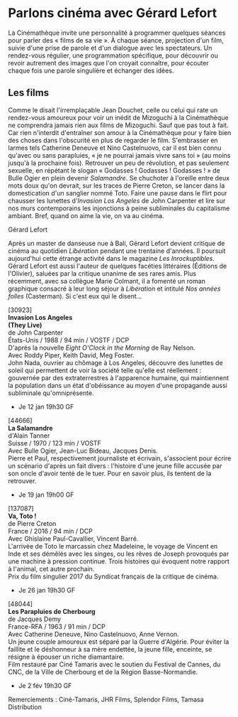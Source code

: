 # Parlons cinéma avec Gérard Lefort

La Cinémathèque invite une personnalité à programmer quelques séances pour parler des « films de sa vie ». À chaque séance, projection d'un film, suivie d'une prise de parole et d'un dialogue avec les spectateurs. Un rendez-vous régulier, une programmation spécifique, pour découvrir ou revoir autrement des images que l'on croyait connaître, pour écouter chaque fois une parole singulière et échanger des idées.

## Les films

Comme le disait l'irremplaçable Jean Douchet, celle ou celui qui rate un rendez-vous amoureux pour voir un inédit de Mizoguchi à la Cinémathèque ne comprendra jamais rien aux films de Mizoguchi. Sauf que pas tout à fait. Car rien n'interdit d'entraîner son amour à la Cinémathèque pour y faire bien des choses dans l'obscurité en plus de regarder le film. S'embrasser en larmes tels Catherine Deneuve et Nino Castelnuovo, car il est bien connu qu'avec ou sans parapluies, « je ne pourrai jamais vivre sans toi » (au moins jusqu'à la prochaine fois). Retrouver un peu de révolution, et pas seulement sexuelle, en répétant le slogan « Godasses ! Godasses ! Godasses ! » de Bulle Ogier en plein devenir _Salamandre_. Se chuchoter à l'oreille entre deux mots doux qu'on devrait, sur les traces de Pierre Creton, se lancer dans la domestication d'un sanglier nommé Toto. Faire une pause dans le flirt pour chausser les lunettes d'_Invasion Los Angeles_ de John Carpenter et lire sur nos murs contemporains les injonctions à peine subliminales du capitalisme ambiant. Bref, quand on aime la vie, on va au cinéma.

Gérard Lefort

Après un master de danseuse nue à Bali, Gérard Lefort devient critique de cinéma au quotidien _Libération_ pendant une trentaine d'années. Il poursuit aujourd'hui cette étrange activité dans le magazine _Les Inrockuptibles_. Gérard Lefort est aussi l'auteur de quelques facéties littéraires (Éditions de l'Olivier), saluées par la critique unanime de ses rares amis. Plus récemment, avec sa collègue Marie Colmant, il a fomenté un roman graphique consacré à leur long séjour à _Libération_ et intitulé _Nos années folles_ (Casterman). Si c'est eux qui le disent...

[30923]  
**Invasion Los Angeles**  
**(They Live)**  
de John Carpenter  
États-Unis / 1988 / 94 min / VOSTF / DCP  
D'après la nouvelle _Eight O'Clock in the Morning_ de Ray Nelson.  
Avec Roddy Piper, Keith David, Meg Foster.  
John Nada, ouvrier au chômage à Los Angeles, découvre des lunettes de soleil qui permettent de voir la société telle qu'elle est réellement : gouvernée par des extraterrestres à l'apparence humaine, qui maintiennent la population dans un état d'obéissance au moyen d'une propagande aussi subliminale qu'omniprésente.

- Je 12 jan 19h30 GF

[44666]  
**La Salamandre**  
d'Alain Tanner  
Suisse / 1970 / 123 min / VOSTF  
Avec Bulle Ogier, Jean-Luc Bideau, Jacques Denis.  
Pierre et Paul, respectivement journaliste et écrivain, s'associent pour écrire un scénario d'après un fait divers : l'histoire d'une jeune fille accusée par son oncle d'avoir tenté de le tuer. Pour en savoir plus, ils tentent de la retrouver.

- Je 19 jan 19h00 GF

[137087]  
**Va, Toto !**  
de Pierre Creton  
France / 2016 / 94 min / DCP  
Avec Ghislaine Paul-Cavallier, Vincent Barré.  
L'arrivée de Toto le marcassin chez Madeleine, le voyage de Vincent en Inde et ses démêlés avec les singes, ou les rêves de Joseph provoqués par une machine à pression continue. Trois histoires qui évoquent notre rapport à l'animal, cet autre prochain.  
Prix du film singulier 2017 du Syndicat français de la critique de cinéma.

- Je 26 jan 19h30 GF

[48044]  
**Les Parapluies de Cherbourg**  
de Jacques Demy  
France-RFA / 1963 / 91 min / DCP  
Avec Catherine Deneuve, Nino Castelnuovo, Anne Vernon.  
Un jeune couple amoureux est séparé par la Guerre d'Algérie. Pour éviter la faillite et le déshonneur à sa mère endettée, la jeune fille, enceinte, se résigne à épouser un riche diamantaire.  
Film restauré par Ciné Tamaris avec le soutien du Festival de Cannes, du CNC, de la Ville de Cherbourg et de la Région Basse-Normandie.

- Je 2 fév 19h30 GF

Remerciements : Ciné-Tamaris, JHR Films, Splendor Films, Tamasa Distribution